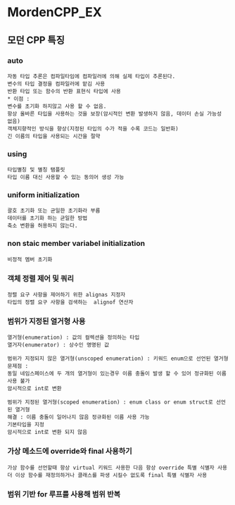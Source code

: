 # MordenCPP_EX

## 모던 CPP 특징

### auto
    자동 타입 추론은 컴파일타임에 컴파일러에 의해 실제 타입이 추론된다.
    변수의 타입 결정을 컴파일러에 맡김 사용
    반환 타입 또는 함수의 반환 표현식 타입에 사용
    * 이점 :
    변수를 초기화 하지않고 사용 할 수 없음.
    항상 올바른 타입을 사용하는 것을 보장(암시적인 변환 발생하지 않음, 데이터 손실 가능성 없음)
    객체지향적인 방식을 향상(지정된 타입의 수가 적을 수록 코드는 일반화)
    긴 이름의 타입을 사용되는 시간을 절약

### using
    타입별칭 및 별칭 탬플릿
    타입 이름 대신 사용할 수 있는 동의어 생성 가능

### uniform initialization
    괄호 초기화 또는 균일한 초기화라 부름
    데이터를 초기화 하는 균일한 방법
    축소 변환을 허용하지 않는다. 

### non staic member variabel initialization
    비정적 멤버 초기화

### 객체 정렬 제어 및 쿼리
    정렬 요구 사항을 제어하기 위한 alignas 지정자
    타입의 정렬 요구 사항을 검색하는  alignof 연산자

### 범위가 지정된 열거형 사용
    열거형(enumeration) : 값의 컬렉션을 정의하는 타입
    열거자(enumerator) : 상수인 명명된 값

    범위가 지정되지 않은 열거형(unscoped enumeration) : 키워드 enum으로 선언된 열거형
    문제점 : 
    동일 네임스페이스에 두 개의 열거형이 있는경우 이름 충돌이 발생 할 수 있어 정규화된 이름 사용 불가
    암시적으로 int로 변환

    범위가 지정된 열거형(scoped enumeration) : enum class or enum struct로 선언된 열거형
    해결 : 이름 충돌이 일어나지 않음 정규화된 이름 사용 가능 
    기본타입을 지정
    암시적으로 int로 변환 되지 않음

### 가상 메소드에 override와 final 사용하기
    가상 함수를 선언할때 항상 virtual 키워드 사용한 다음 항상 override 특별 식별자 사용
    더 이상 함수를 재정의하거나 클래스를 파생 시킬수 없도록 final 특별 식별자 사용

### 범위 기반 for 루프를 사용해 범위 반복

